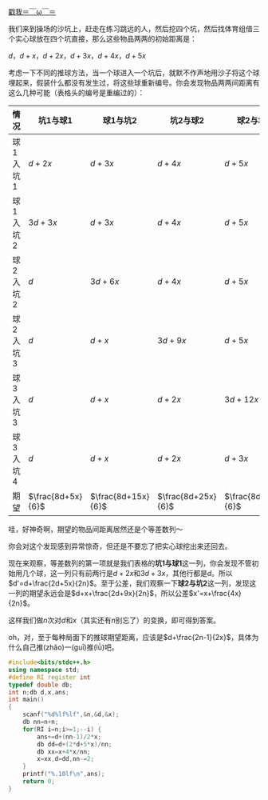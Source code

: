 [戳我＝￣ω￣＝](https://blog.csdn.net/litble/article/details/83089429)

我们来到操场的沙坑上，赶走在练习跳远的人，然后挖四个坑，然后找体育组借三个实心球放在四个坑直接，那么这些物品两两的初始距离是：

$d$，$d+x$，$d+2x$，$d+3x$，$d+4x$，$d+5x$

考虑一下不同的推球方法，当一个球进入一个坑后，就默不作声地用沙子将这个球埋起来，假装什么都没有发生过，将这些球重新编号。你会发现物品两两间距离有这么几种可能（表格头的编号是重编过的）：

|情况|坑1与球1|球1与坑2|坑2与球2|球2与坑3|
|---|---|---|---|---|
|球1入坑1|$d+2x$ | $d+3x$ | $d+4x$ | $d+5x$ |
|球1入坑2|$3d+3x$ | $d+3x$ | $d+4x$ | $d+5x$ |
|球2入坑2|$d$ | $3d+6x$ | $d+4x$ | $d+5x$ |
|球2入坑3|$d$ | $d+x$ | $3d+9x$ | $d+5x$ |
|球3入坑3|$d$|$d+x$|$d+2x$|$3d+12x$|
|球3入坑4|$d$|$d+x$|$d+2x$|$d+3x$|
|期望|$\frac{8d+5x}{6}$ |$\frac{8d+15x}{6}$|$\frac{8d+25x}{6}$|$\frac{8d+35x}{6}$|

哇，好神奇啊，期望的物品间距离居然还是个等差数列～

你会对这个发现感到异常惊奇，但还是不要忘了把实心球挖出来还回去。

现在来观察，等差数列的第一项就是我们表格的**坑1与球1**这一列，你会发现不管初始用几个球，这一列只有前两行是$d+2x$和$3d+3x$，其他行都是$d$。所以$d'=d+\frac{2d+5x}{2n}$。至于公差，我们观察一下**球2与坑2**这一列，发现这一列的期望永远会是$d+x+\frac{2d+9x}{2n}$，所以公差$x'=x+\frac{4x}{2n}$。

这样我们做$n$次对$d$和$x$（其实还有$n$别忘了）的变换，即可得到答案。

oh，对，至于每种局面下的推球期望距离，应该是$d+\frac{2n-1}{2x}$，具体为什么自己推(zhǎo)一(guī)推(lǜ)吧。

```cpp
#include<bits/stdc++.h>
using namespace std;
#define RI register int
typedef double db;
int n;db d,x,ans;
int main()
{
	scanf("%d%lf%lf",&n,&d,&x);
	db nn=n+n;
	for(RI i=n;i>=1;--i) {
		ans+=d+(nn-1)/2*x;
		db dd=d+(2*d+5*x)/nn;
		db xx=x+4*x/nn;
		x=xx,d=dd,nn-=2;
	}
	printf("%.10lf\n",ans);
	return 0;
}
```